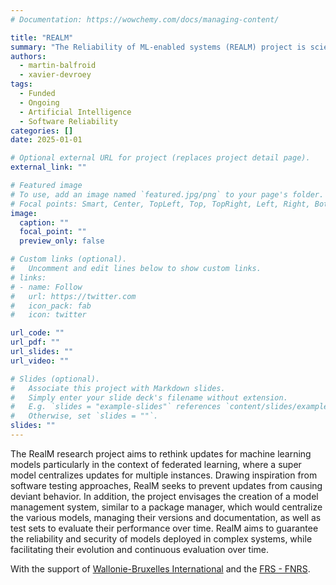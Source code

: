 ```yaml
---
# Documentation: https://wowchemy.com/docs/managing-content/

title: "REALM"
summary: "The Reliability of ML-enabled systems (REALM) project is scientific cooperation projects with France under the Hubert Curien Tournesol Program. The TOURNESOL program is implemented by Wallonie Bruxelles-International (WBI), in partnership with the F.R.S.-FNRS and for France, by the Ministry of Foreign Affairs, in liaison with the Ministry of National Education, Research and Technology."
authors:
  - martin-balfroid
  - xavier-devroey
tags:
  - Funded
  - Ongoing
  - Artificial Intelligence
  - Software Reliability
categories: []
date: 2025-01-01

# Optional external URL for project (replaces project detail page).
external_link: ""

# Featured image
# To use, add an image named `featured.jpg/png` to your page's folder.
# Focal points: Smart, Center, TopLeft, Top, TopRight, Left, Right, BottomLeft, Bottom, BottomRight.
image:
  caption: ""
  focal_point: ""
  preview_only: false

# Custom links (optional).
#   Uncomment and edit lines below to show custom links.
# links:
# - name: Follow
#   url: https://twitter.com
#   icon_pack: fab
#   icon: twitter

url_code: ""
url_pdf: ""
url_slides: ""
url_video: ""

# Slides (optional).
#   Associate this project with Markdown slides.
#   Simply enter your slide deck's filename without extension.
#   E.g. `slides = "example-slides"` references `content/slides/example-slides.md`.
#   Otherwise, set `slides = ""`.
slides: ""
---
```


The RealM research project aims to rethink updates for machine learning models particularly in the context of federated learning, where a super model centralizes updates for multiple instances. Drawing inspiration from software testing approaches, RealM seeks to prevent updates from causing deviant behavior. In addition, the project envisages the creation of a model management system, similar to a package manager, which would centralize the various models, managing their versions and documentation, as well as test sets to evaluate their performance over time. RealM aims to guarantee the reliability and security of models deployed in complex systems, while facilitating their evolution and continuous evaluation over time.

With the support of [Wallonie-Bruxelles International](https://www.wbi.be/) and the [FRS - FNRS](http://frs-fnrs.be).
